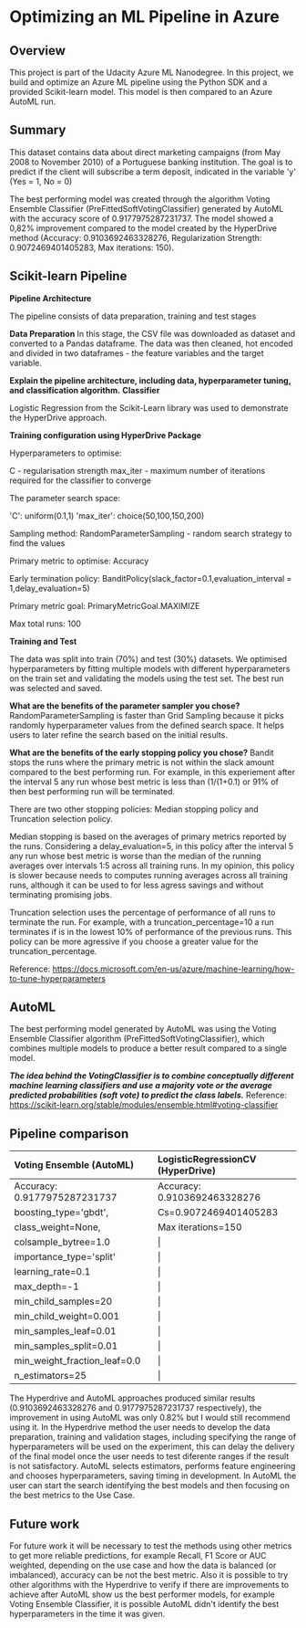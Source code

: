 # Optimizing an ML Pipeline in Azure

## Overview
This project is part of the Udacity Azure ML Nanodegree.
In this project, we build and optimize an Azure ML pipeline using the Python SDK and a provided Scikit-learn model.
This model is then compared to an Azure AutoML run.

## Summary

This dataset contains data about direct marketing campaigns (from May 2008 to November 2010) of a Portuguese banking institution. The goal is to predict if the client will subscribe a term deposit, indicated in the variable 'y' (Yes = 1, No = 0)

The best performing model was created through the algorithm Voting Ensemble Classifier (PreFittedSoftVotingClassifier) generated by AutoML with the accuracy score of 0.9177975287231737. The model showed a 0,82% improvement compared to the model created by the HyperDrive method (Accuracy: 0.9103692463328276, Regularization Strength: 0.9072469401405283, Max iterations: 150).


## Scikit-learn Pipeline

**Pipeline Architecture**

The pipeline consists of data preparation, training and test stages

**Data Preparation**
In this stage, the CSV file was downloaded as dataset and converted to a Pandas dataframe. The data was then cleaned, hot encoded and divided in two dataframes - the feature variables and the target variable.

**Explain the pipeline architecture, including data, hyperparameter tuning, and classification algorithm.**
**Classifier**

Logistic Regression from the Scikit-Learn library was used to demonstrate the HyperDrive approach.

**Training configuration using HyperDrive Package**

Hyperparameters to optimise:

C - regularisation strength
max_iter - maximum number of iterations required for the classifier to converge

The parameter search space:

'C': uniform(0.1,1)
'max_iter': choice(50,100,150,200)

Sampling method: RandomParameterSampling - random search strategy to find the values

Primary metric to optimise: Accuracy

Early termination policy: BanditPolicy(slack_factor=0.1,evaluation_interval = 1,delay_evaluation=5)

Primary metric goal: PrimaryMetricGoal.MAXIMIZE

Max total runs: 100

**Training and Test**

The data was split into train (70%) and test (30%) datasets. We optimised hyperparameters by fitting multiple models with different hyperparameters on the train set and validating the models using the test set. The best run was selected and saved.

**What are the benefits of the parameter sampler you chose?**
RandomParameterSampling is faster than Grid Sampling because it picks randomly hyperparameter values from the defined search space. It helps users to later refine the search based on the initial results.

**What are the benefits of the early stopping policy you chose?**
Bandit stops the runs where the primary metric is not within the slack amount compared to the best performing run. For example, in this experiement after the interval 5 any run whose best metric is less than (1/(1+0.1) or 91% of then best performing run will be terminated.

There are two other stopping policies: Median stopping policy and Truncation selection policy.

Median stopping is based on the averages of primary metrics reported by the runs. Considering a delay_evaluation=5, in this policy after the interval 5 any run whose best metric is worse than the median of the running averages over intervals 1:5 across all training runs.
In my opinion, this policy is slower because needs to computes running averages across all training runs, although it can be used to for less agress savings and  without terminating promising jobs.

Truncation selection uses the percentage of performance of all runs to terminate the run. For example, with a truncation_percentage=10 a run terminates if is in the lowest 10% of performance of the previous runs. This policy can be more agressive if you choose a greater value for the truncation_percentage.


Reference: https://docs.microsoft.com/en-us/azure/machine-learning/how-to-tune-hyperparameters

## AutoML

The best performing model generated by AutoML was using the Voting Ensemble Classifier algorithm (PreFittedSoftVotingClassifier), which combines multiple models to produce a better result compared to a single model.
 
 ***The idea behind the VotingClassifier is to combine conceptually different machine learning classifiers and use a majority vote or the average predicted probabilities (soft vote) to predict the class labels.***
 Reference: https://scikit-learn.org/stable/modules/ensemble.html#voting-classifier

## Pipeline comparison
Voting Ensemble (AutoML)    |LogisticRegressionCV (HyperDrive)                                                                 
|:------------------ | :-----------------------------------------------------------------------------------
| Accuracy: 0.9177975287231737  | Accuracy: 0.9103692463328276 |
| boosting_type='gbdt', | Cs=0.9072469401405283|
| class_weight=None, | Max iterations=150|
| colsample_bytree=1.0 |\|
| importance_type='split' |\|
| learning_rate=0.1 |\|
| max_depth=-1 |\|
| min_child_samples=20 |\|
| min_child_weight=0.001 |\|
| min_samples_leaf=0.01 |\|
| min_samples_split=0.01 |\|
| min_weight_fraction_leaf=0.0 |\|
| n_estimators=25 |\|

The Hyperdrive and AutoML approaches produced similar results (0.9103692463328276 and 0.9177975287231737 respectively), the improvement in using AutoML was only 0.82% but I would still recommend using it. In the Hyperdrive method the user needs to develop the data preparation, training and validation stages, including specifying the range of hyperparameters will be used on the experiment, this can delay the delivery of the final model once the user needs to test diferente ranges if the result is not satisfactory. AutoML selects estimators, performs feature engineering and chooses hyperparameters, saving timing in development.
In AutoML the user can start the search identifying the best models and then focusing on the best metrics to the Use Case.


## Future work
For future work it will be necessary to test the methods using other metrics to get more reliable predictions, for example Recall, F1 Score or AUC weighted, depending on the use case and how the data is balanced (or imbalanced), accuracy can be not the best metric. 
Also it is possible to try other algorithms with the Hyperdrive to verify if there are improvements to achieve after AutoML show us the best performer models, for example Voting Ensemble Classifier, it is possible AutoML didn't identify the best hyperparameters in the time it was given.
